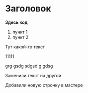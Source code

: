 # Заголовок

**Здесь код**

1. пункт 1
2. пункт 2

Тут какой-то текст

11111

grg gsdg sdgsd g gdsg 

Заменили текст на другой

Добавили новую строчку в мастере